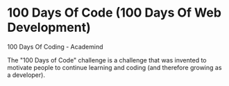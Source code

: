 # 100 Days Of Code (100 Days Of Web Development)
100 Days Of Coding - Academind

The "100 Days of Code" challenge is a challenge that was invented to motivate people to continue learning and coding (and therefore growing as a developer).
